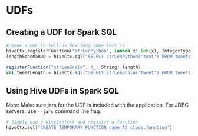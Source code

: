 # UDFs

## Creating a UDF for Spark SQL

```python
# Make a UDF to tell us how long some text is
hiveCtx.registerFunction("strLenPython", lambda x: len(x), IntegerType())
lengthSchemaRDD = hiveCtx.sql("SELECT strLenPython('text') FROM tweets LIMIT 10")
```

```scala
registerFunction("strLenScala", (_: String).length)
val tweetLength = hiveCtx.sql("SELECT strLenScala('tweet') FROM tweets LIMIT 10")
```

## Using Hive UDFs in Spark SQL

Note: Make sure jars for the UDF is included with the application. For JDBC servers, use `--jars` command line flag.

```python
# Simply use a HiveContext and register a function
hiveCtx.sql("CREATE TEMPORARY FUNCTION name AS class.function")
```